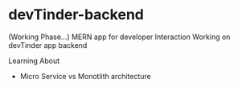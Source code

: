 # devTinder-backend
(Working Phase...)
MERN app for developer Interaction
Working on devTinder app backend

Learning About 
- Micro Service vs Monotlith architecture